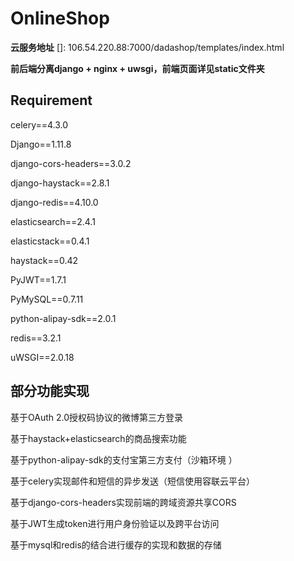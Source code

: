 # OnlineShop

**云服务地址**  []: 106.54.220.88:7000/dadashop/templates/index.html

**前后端分离django + nginx + uwsgi，前端页面详见static文件夹**



## Requirement

celery==4.3.0

Django==1.11.8

django-cors-headers==3.0.2

django-haystack==2.8.1

django-redis==4.10.0

elasticsearch==2.4.1

elasticstack==0.4.1

haystack==0.42

PyJWT==1.7.1

PyMySQL==0.7.11

python-alipay-sdk==2.0.1

redis==3.2.1

uWSGI==2.0.18





## **部分功能实现**

基于OAuth 2.0授权码协议的微博第三方登录

基于haystack+elasticsearch的商品搜索功能

基于python-alipay-sdk的支付宝第三方支付（沙箱环境 ）

基于celery实现邮件和短信的异步发送（短信使用容联云平台）

基于django-cors-headers实现前端的跨域资源共享CORS

基于JWT生成token进行用户身份验证以及跨平台访问

基于mysql和redis的结合进行缓存的实现和数据的存储






